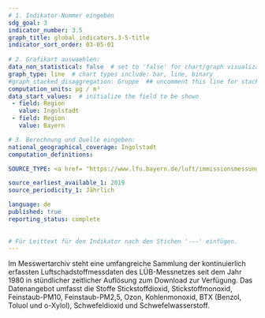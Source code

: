 ```yaml
---
# 1. Indikator-Nummer eingeben 
sdg_goal: 3 
indicator_number: 3.5
graph_title: global_indicators.3-5-title
indicator_sort_order: 03-05-01
 
# 2. Grafikart auswaehlen: 
data_non_statistical: false  # set to 'false' for chart/graph visualization 
graph_type: line  # chart types include: bar, line, binary 
#graph_stacked_disaggregation: Gruppe  ## uncomment this line for stacked bars. eplace 'Geschlecht' with the field of aggregation. 
computation_units: µg / m³
data_start_values:  # initialize the field to be shown  
 - field: Region 
   value: Ingolstadt 
 - field: Region 
   value: Bayern 

# 3. Berechnung und Quelle eingeben: 
national_geographical_coverage: Ingolstadt 
computation_definitions: 

SOURCE_TYPE: <a href= "https://www.lfu.bayern.de/luft/immissionsmessungen/messwertarchiv/index.html">LfU Bayern</a>

source_earliest_available_1: 2019
source_periodicity_1: Jährlich

language: de   
published: true 
reporting_status: complete
 
 
# Für Leittext für den Indikator nach den Stichen '---' einfügen. 
---
```

Im Messwertarchiv steht eine umfangreiche Sammlung der kontinuierlich erfassten Luftschadstoffmessdaten des LÜB-Messnetzes seit dem Jahr 1980 in stündlicher zeitlicher Auflösung zum Download zur Verfügung. Das Datenangebot umfasst die Stoffe Stickstoffdioxid, Stickstoffmonoxid, Feinstaub-PM10, Feinstaub-PM2,5, Ozon, Kohlenmonoxid, BTX (Benzol, Toluol und o-Xylol), Schwefeldioxid und Schwefelwasserstoff. <br>
